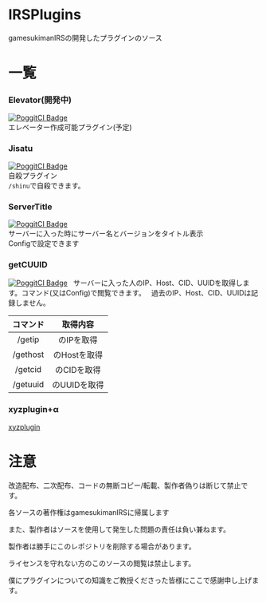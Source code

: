 # IRSPlugins
gamesukimanIRSの開発したプラグインのソース

# 一覧
### Elevator(開発中)
[![PoggitCI Badge](https://poggit.pmmp.io/ci.badge/gamesukimanIRS/IRSplugins/Elevator/Elevator)](https://poggit.pmmp.io/ci/gamesukimanIRS/IRSplugins/Elevator/Elevator)  
エレベーター作成可能プラグイン(予定)

### Jisatu
[![PoggitCI Badge](https://poggit.pmmp.io/ci.badge/gamesukimanIRS/IRSplugins/Jisatu/Jisatu)](https://poggit.pmmp.io/ci/gamesukimanIRS/IRSplugins/Jisatu/Jisatu)  
自殺プラグイン  
`/shinu`で自殺できます。

### ServerTitle
[![PoggitCI Badge](https://poggit.pmmp.io/ci.badge/gamesukimanIRS/IRSplugins/ServerTitle)](https://poggit.pmmp.io/ci/gamesukimanIRS/IRSplugins/ServerTitle)  
サーバーに入った時にサーバー名とバージョンをタイトル表示  
Configで設定できます

### getCUUID
[![PoggitCI Badge](https://poggit.pmmp.io/ci.badge/gamesukimanIRS/IRSplugins/getCUUID)](https://poggit.pmmp.io/ci/gamesukimanIRS/IRSplugins/getCUUID)  
サーバーに入った人のIP、Host、CID、UUIDを取得します。コマンド(又はConfig)で閲覧できます。  
過去のIP、Host、CID、UUIDは記録しません。

|コマンド|取得内容|
|:--:|:--:|
|/getip <name>|<name>のIPを取得|
|/gethost <name>|<name>のHostを取得|
|/getcid <name>|<name>のCIDを取得|
|/getuuid <name>|<name>のUUIDを取得|

### xyzplugin+α
[xyzplugin](https://github.com/gamesukimanIRS/xyzplugin-)


# 注意
改造配布、二次配布、コードの無断コピー/転載、製作者偽りは断じて禁止です。

各ソースの著作権はgamesukimanIRSに帰属します

また、製作者はソースを使用して発生した問題の責任は負い兼ねます。

製作者は勝手にこのレポジトリを削除する場合があります。

ライセンスを守れない方のこのソースの閲覧は禁止します。

僕にプラグインについての知識をご教授くださった皆様にここで感謝申し上げます。
